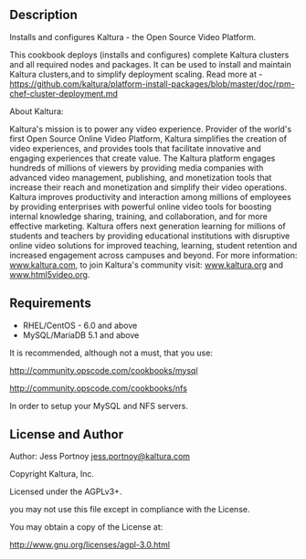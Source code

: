 
## Description

Installs and configures Kaltura - the Open Source Video Platform.

This cookbook deploys (installs and configures) complete Kaltura clusters and all required nodes and packages. It can be used to install and maintain Kaltura clusters,and to simplify deployment scaling.
Read more at -
https://github.com/kaltura/platform-install-packages/blob/master/doc/rpm-chef-cluster-deployment.md

About Kaltura:  

Kaltura's mission is to power any video experience. Provider of the world's first Open Source Online Video Platform, Kaltura simplifies the creation of video experiences, and provides tools that facilitate innovative and engaging experiences that create value. The Kaltura platform engages hundreds of millions of viewers by providing media companies with advanced video management, publishing, and monetization tools that increase their reach and monetization and simplify their video operations. Kaltura improves productivity and interaction among millions of employees by providing enterprises with powerful online video tools for boosting internal knowledge sharing, training, and collaboration, and for more effective marketing. Kaltura offers next generation learning for millions of students and teachers by providing educational institutions with disruptive online video solutions for improved teaching, learning, student retention and increased engagement across campuses and beyond.  For more information: www.kaltura.com, to join Kaltura's community visit: www.kaltura.org and www.html5video.org.


## Requirements

* RHEL/CentOS - 6.0 and above
* MySQL/MariaDB 5.1 and above

It is recommended, although not a must, that you use:

http://community.opscode.com/cookbooks/mysql

http://community.opscode.com/cookbooks/nfs

In order to setup your MySQL and NFS servers.

## License and Author

Author: Jess Portnoy <jess.portnoy@kaltura.com> 

Copyright Kaltura, Inc.

Licensed under the AGPLv3+.

you may not use this file except in compliance with the License.

You may obtain a copy of the License at:

http://www.gnu.org/licenses/agpl-3.0.html

